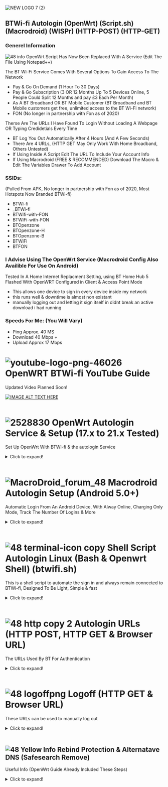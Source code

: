 ![NEW LOGO 7 (2)](https://user-images.githubusercontent.com/11254983/164937155-679db244-df83-4aa6-a6f2-9a3fee0dfad7.png)<br/> 
## BTWi-fi Autologin (OpenWrt) (Script.sh) (Macrodroid) (WISPr) (HTTP-POST) (HTTP-GET)

### Generel Information<br/>
![48 info](https://user-images.githubusercontent.com/11254983/166980034-691be097-a101-43bb-b44e-646f04299b87.png) OpenWrt Script Has Now Been Replaced With A Service (Edit The File Using Notepad++)
</br>

The BT Wi-Fi Service Comes With Several Options To Gain Access To The Network<br/>
- Pay & Go On Demand (1 Hour To 30 Days)
- Pay & Go Subscription (3 OR 12 Months Up To 5 Devices Online, 5 People Could Split 12 Months and pay £3 Each Per Month)
- As A BT Broadband OR BT Mobile Customer (BT Broadband and BT Mobile customers get free, unlimited access to the BT Wi-Fi network)
- FON (No longer in partnership with Fon as of 2020)

Therse Are The URLs I Have Found To Login Without Loading A Webpage OR Typing Credidetials Every Time<br/>
- BT Log You Out Automatically After 4 Hours (And A Few Seconds)
- There Are 4 URLs, (HTTP GET May Only Work With Home Broadband, Others Untested) <br/> 
- If Using Inside A Script Edit The URL To Include Your Account Info<br/> 
- If Using Macrodroid (FREE & RECOMMENDED) Download The Macro & Edit The Variables Drawer To Add Account<br/>
### SSIDs:
(Pulled From APK, No longer in partnership with Fon as of 2020, Most Hotspots Now Branded BTWi-fi)

- BTWi-fi 
- _BTWi-fi 
- BTWifi-with-FON
- BTWiFi-with-FON
- BTOpenzone
- BTOpenzone-H
- BTOpenzone-B
- BTWiFi 
- BTFON

### I Advise Using The OpenWrt Service (Macrodroid Config Also Availible For Use On Android) <br/>

Tested In A Home Internet Replacment Setting, using BT Home Hub 5 Flashed With OpenWRT Configured in Client & Access Point Mode <br/>
- This allows one device to sign in every device inside my network <br/>
- this runs well & downtime is almost non existant <br/>
- manually logging out and letting it sign itself in didnt break an active download i had running

### Speeds For Me: (You Will Vary) <br/>

- Ping Approx. 40 MS<br/>
- Download 40 Mbps +<br/>
- Upload Approx 17 Mbps<br/>

# ![youtube-logo-png-46026](https://user-images.githubusercontent.com/11254983/164994883-0a78494e-ae24-4eee-bdbe-a165a7c7d890.png) OpenWRT BTWi-fi YouTube Guide<br/>
Updated Video Planned Soon!

[![IMAGE ALT TEXT HERE](https://img.youtube.com/vi/z7pTcrwUQkU/0.jpg)](https://www.youtube.com/watch?v=z7pTcrwUQkU)
<br/>
<br/>


 # ![2528830](https://user-images.githubusercontent.com/11254983/164993973-1b534096-84a8-4785-bf39-ea177eea4274.png) OpenWrt Autologin Service & Setup (17.x to 21.x Tested)<br/>
Set Up OpenWrt With BTWi-fi & the autologin Service
 
  <details>
  <summary>Click to expand!</summary>
 
### OpenWrt Autologin Service
```
#!/bin/sh /etc/rc.common

##############- BTWi-fi Openwrt Autologin Service -##############
##############-- By: Aidan Macgregor (May 2022) --###############
# https://github.com/aidanmacgregor/BT_Wi-Fi_Autologin_MACRODROID-WISPr-HTTP_POST-HTTP_GET-OpenWRT
# (Tested On LEDE 17.01.7, OpenWrt 19.07.10 & 21.02.3)

############### INFO ###############

#### OpenWrt Install This Required Package:
# 	libustream-mbedtls
# (libustream-mbedtls Not Needed On OpenWRT 21.X as Wolf SSL included)

#### Copy This File To /etc/init.d/
# 	Use WinSCP To Tranfer File & Give 755 (Execute) permissions
# (If No Permissions You Get Error "Failed to execute "/etc/init.d/BTWi-fi_Autologin_Service start")

#### Manual Run & Stop (Stopping Also Signs The Account Out)
# 	Click Start/Stop on the service in LUCI (System > Startup)

#### Automatically Start On Boot
#	Enable the service in LUCI (System > Startup)

#### In The SETTINGS Section Choose Your Account Type & Add Email & Password
# (Reccomend Open This File With Notepad++)

#### Account Type:
# 	1 = BT Home Broadband
# 	2 = BT Buisness Broadband
# 	3 = BT Wi-Fi Account

###############- SETTINGS -###############

ACCOUNTTYPE=1
USERNAME=
PASSWORD=

###############- OPTIONAL -###############

PINGDNS=8.8.8.8
PING2URL=www.google.com
LOGPATH=/BTWi-fi_Autologin_Service_LOG.txt

##########################################
#####---- DO NOT EDIT BELOW HERE ----#####
##########################################

START=99
STOP=1
PIDFILE=/var/run/btwifi.pid

btwifi_loop(){
while true
do
if [[ "92" -ge "92" ]]; then
	echo "$(tail -92 $LOGPATH)" > $LOGPATH
fi
	if ! ping -c 1 -W 1 $PINGDNS 2>/dev/null >/dev/null	 
	then
		logger -t BTWi-fi_Autologin_Service "Ping 1 DNS Fail"
		echo "$(date) Ping 1 DNS Fail" >> $LOGPATH
		if ! ping -c 1 -W 1 $PING2URL 2>/dev/null >/dev/null			 
		then
			logger -t BTWi-fi_Autologin_Service "Ping 2 URL Fail"
			echo "$(date) Ping 1 DNS Fail" >> $LOGPATH
			if [ "$ACCOUNTTYPE" = "1" ]
			then
				logger -t BTWi-fi_Autologin_Service "$(date) Offline, attempting login URL 1 (BT Home Broadband Account)"
				echo "$(date) Offline, attempting login URL 1 (BT Home Broadband Account)" >> $LOGPATH
				wget -T 2 -O /dev/null --post-data "username=$USERNAME&password=$PASSWORD" 'https://192.168.23.21:8443/tbbLogon'
			elif [ "$ACCOUNTTYPE" = "2" ]
			then
				logger -t BTWi-fi_Autologin_Service "$(date) Offline, attempting login URL 2 (BT Buisness Broadband Account)"
				echo "$(date) Offline, attempting login URL 2 (BT Buisness Broadband Account)" >> $LOGPATH
				wget -T 2 -O /dev/null --post-data "username=$USERNAME&password=$PASSWORD" 'https://192.168.23.21:8443/ante?partnerNetwork=btb'
			elif [ "$ACCOUNTTYPE" = "3" ]
			then
				logger -t BTWi-fi_Autologin_Service "$(date) Offline, attempting login URL 3 (BT Wi-Fi Account)"
				echo "$(date) Offline, attempting login URL 3 (BT Wi-Fi Account)" >> $LOGPATH
				wget -T 2 -O /dev/null --post-data "username=$USERNAME&password=$PASSWORD" 'https://192.168.23.21:8443/ante'
			fi
		fi
	fi
sleep 1
done
}

start() {
	logger -t BTWi-fi_Autologin_Service "$(date) BTWi-fi Autologin Service Started"
	echo "$(date) BTWi-fi Autologin Service Started" >> $LOGPATH
	[ -f $PIDFILE ] && [ ! -d /proc/`cat $PIDFILE` ] && rm $PIDFILE
	[ -f $PIDFILE ] && exit 1
	btwifi_loop &
	echo -n $! > $PIDFILE
}

stop() {
	kill `cat $PIDFILE`
	rm $PIDFILE
	wget -T 2 -O /dev/null 'https://192.168.23.21:8443/accountLogoff/home?confirmed=true'
	logger -t BTWi-fi_Autologin_Service "$(date) BTWi-fi Autologin Service Stopped Manually (Or Reboot)"
	echo "$(date) BTWi-fi Autologin Service Stopped Manually (Or Reboot)" >> $LOGPATH
}
```
	
### OpenWrt Config

 <details>
  <summary>Click to expand!</summary>
  
  <br/>
  
### System - Administration (Set Password)<br/>
  Set Up Your Router Admin Password<br/>
<br/>
  ![1 - System - Administration (Set Password)](https://user-images.githubusercontent.com/11254983/166240566-d8d4fc01-ef00-479c-8592-e3845ebe96a6.JPG)
  
 <br/>
  
### Network - Wireless (delete WiFi)<br/>
Delete The Default Wireless Networks<br/>
<br/>
  ![2 - Network - Wireless (delete WiFi)](https://user-images.githubusercontent.com/11254983/166240817-9a8fb916-d3fd-4791-b4cb-dd2ae2649272.JPG)

  <br/>
  
### Network - Wireless (Connect BT WiFi)<br/>
Choose Your Wifi Radio & Choose Scan (2.4Ghz BGN Reccomended)<br/>
<br/>
![3 - Network - Wireless (Connect BT WiFi)](https://user-images.githubusercontent.com/11254983/166240933-f0e76120-650b-4d0f-9fd7-6407fe92e5d2.JPG)

  <br/>
  
### Network - Wireless (inactivity & Low ACK)<br/>
Set These Settings Like So In Advanced Tab<br/>
<br/>
  ![4  - Network - Wireless (inactivity   Low ACK)](https://user-images.githubusercontent.com/11254983/166241142-6537767b-f52a-49e4-959b-6837102b9b61.JPG)
  
  <br/>
  
### Network - Wireless (Create An Access Point)<br/>
Create Your Interal Wi-Fi Network (Dont Forget To Add Password)<br/>
<br/>
  ![4 1 - Network - Wireless (Create An Access Point)](https://user-images.githubusercontent.com/11254983/166241248-638a4873-0d93-4a99-bda9-f2a0ff2080ae.JPG)
  
  <br/>
  
### Network - Interface (delete wan & wan6)<br/>
Delete The Unused WAN Interfaces<br/>
<br/>
  ![5 - Network - Interface (delete wan   wan6)](https://user-images.githubusercontent.com/11254983/166241334-f505c56f-23db-4e25-9941-55cffcd3bc47.JPG)
  
  <br/>
  
### Network - Interface - LAN - Edit (Use custom DNS servers)<br/>
Add Custom DNS Servers<br/>
<br/>
  ![6 - Network - Interface - LAN - Edit (Use custom DNS servers)](https://user-images.githubusercontent.com/11254983/166241402-27dc1998-64c3-41da-a3c0-390827530e47.JPG)
  
  <br/>
  
### Network - Interface - LAN - Edit - DHCP Server - Advanced Settings- (DHCP-options)<br/>
Add Custom DNS Servers<br/>
	 
<br/>
	 
  ![7 - Network - Interface - LAN - Edit - DHCP Server - Advanced Settings- (DHCP-options)](https://user-images.githubusercontent.com/11254983/166241561-665686c0-3435-4bc8-9f2e-2a3fe3b5cfcd.JPG)
  
  <br/>
  
### Network - DHCP & DNS (disable rebind protection)<br/>
(Needed To Load The Login Page & Download The Packages)<br/>
	 
	 <br/>
	 
  ![8 - Network - DHCP   DNS (disable rebind protection)](https://user-images.githubusercontent.com/11254983/166241698-471e5593-043a-4ffe-9f3a-7e6ad959831b.JPG)
  
  <br/>
  
### Login Manually<br/>
Load a webpage & Log in Normally<br/>
	 
	 <br/>
	 
  ![9 - Login Manually](https://user-images.githubusercontent.com/11254983/166241894-2aa59758-a5bb-4863-a13c-a2874aca56d1.JPG)
  
  <br/>
  
### System - Software (install libustream-mbedtls)<br/>
Install The Following Package<br/>
	 
	 <br/>
	 
  ![10 - System - Software](https://user-images.githubusercontent.com/11254983/166242079-36c6912e-d3cc-489d-a03e-3652604631aa.JPG)
  
  <br/>
  
### Add Account Details to the Script<br/>
You Need To Add Your Account Details & Choose Account Type<br/>
	 <br/>
  ![12 - Add Account Details to SH](https://user-images.githubusercontent.com/11254983/166242263-c55bd6ba-1414-4332-bc85-b356d2bf17aa.JPG)
  
  <br/>
  
### Copy Service File To /etc/init.d (Use WinSCP to transfer)<br/>
Use WinSPC To Transfer Files To The Router<br/>
	 <br/>
![13 - Copy sh To sbin](https://user-images.githubusercontent.com/11254983/167023631-866f98ca-c8d1-4de3-9588-501f490112ee.png)

  <br/> 

### Set Permissions (755)<br/>
Use WinSCP, File Properties<br/>
	 <br/>
  ![14 - Set Permissions (755)](https://user-images.githubusercontent.com/11254983/167023685-e716341a-fc03-4faf-8417-43e2d13e9d0b.png)
  
  <br/>
  
### System - Startup <br/>
This Makes The Script Run When The Router Boots Up<br/>
	 <br/>
  ![15 - System - Startup - Enable on boot](https://user-images.githubusercontent.com/11254983/167023774-c3b781d3-0018-4023-9691-e4b780e5f583.png)

  <br/>
  
### Network - DHCP & DNS (enable rebind protection)<br/>
To Help Remove Google Safe Search<br/>
	 <br/>
  ![16 - Network - DHCP   DNS (enable rebind protection)](https://user-images.githubusercontent.com/11254983/166242694-f7b918ad-f751-4473-b396-63a526b30d0f.JPG)
  
  <br/>

  
</details>
</details>

 <br/>
 
 # ![MacroDroid_forum_48](https://user-images.githubusercontent.com/11254983/164982041-be7d0dd7-5c9a-4b24-a5a4-4e8f82a17bc5.png) Macrodroid Autologin Setup (Android 5.0+)<br/>
Automatic Login From An Android Device, With Alway Online, Charging Only Mode, Track The Number Of Logins & More

<details>
  <summary>Click to expand!</summary>

### Template Availible In The Macrodroid Template Store!
<br/>
Download From Macrodroid Templates!<br/>
<br/>

![Screenshot_20220502-194637_MacroDroid](https://user-images.githubusercontent.com/11254983/166310061-5c8bb11f-a9ec-429a-aa6c-8796fb5f5a72.jpg)
 <br/>

  
### Variables Tab (Edit Settings & Add Account Here)
<details>
  <summary>Click to expand!</summary>

<br/>
Settings & Information Here<br/>
<br/>
	  
![3  Screenshot_20220415-230400_MacroDroid_copy_640x1422](https://user-images.githubusercontent.com/11254983/163649231-921d6e70-86e0-46d0-8064-635d2b450ab8.png) <br/>

 </details>

### Main Macro
<details>
  <summary>Click to expand!</summary>
<br/>
Macro Structure<br/>
<br/>
	
![Screenshot_20220502-190512_MacroDroid](https://user-images.githubusercontent.com/11254983/166310114-93b22ec4-a938-4d44-bcac-19ca1ae5f7ff.jpg)
  
<br/>

   </details>
   </details> 
 <br/>

# ![48 terminal-icon copy](https://user-images.githubusercontent.com/11254983/164985283-235c64c3-415e-4cb1-8ce9-8967c23add8e.png) Shell Script Autologin Linux (Bash & Openwrt Shell) (btwifi.sh)

This is a shell script to automate the sign in and always remain connected to BTWi-fi, Designed To Be Light, Simple & fast

<details>
  <summary>Click to expand!</summary>
  <br/>
 
 ### BTWi-fi Shell Script
[DOWNLOAD SCRIPT](https://github.com/aidanmacgregor/BT_Wi-Fi_Autologin_MACRODROID-WISPr-HTTP_POST-HTTP_GET-OpenWRT/blob/974fd6173b00c1a89c223cf41324b0b09de448da/btwifi.sh) (btwifi.sh)


 </details>

 <br/>

# ![48 http copy 2](https://user-images.githubusercontent.com/11254983/164985125-01ad4452-6b6a-42e7-94d5-a04020e1ded5.png) Autologin URLs (HTTP POST, HTTP GET & Browser URL) <br/>
The URLs Used By BT For Authentication

<details>
  <summary>Click to expand!</summary>
  
## HTTP POST
HTTP POST URLs, These Should Work With All Account Types
<details>
  <summary>Click to expand!</summary>

### ![48 green icon](https://user-images.githubusercontent.com/11254983/164984530-03352fa6-2b61-427a-b92c-911b60fee1bb.png) Secure HTTP POST (With SSL Certificate) <br/>
(Normal Login, Does NOT Work With Other DNS Settings EG. Google DNS)<br/>

- BT Home Broadband:<br/>
wget -O /dev/null --post-data "username=USERNAME@btinternet.com&password=PASSWORD" https://www.btwifi.com:8443/tbbLogon<br/>
<br/>
  
- BT Wi-Fi (Pay & Go):<br/>
wget -O /dev/null --post-data "username=USERNAME@btinternet.com&password=PASSWORD" https://www.btwifi.com:8443/ante<br/>
<br/>
  
- BT Buisness Broadband:<br/>
wget -O /dev/null --post-data "username=USERNAME@btinternet.com&password=PASSWORD" https://www.btwifi.com:8443/ante?partnerNetwork=btb <br/>

### ![48 red icon](https://user-images.githubusercontent.com/11254983/164984548-c5ebaa6f-e76a-4752-8700-ed836cc31165.png) Insecure HTTP POST (Must Allow Any Certificate) <br/>
(SSL Error, Works With Other DNS Settings EG. Google DNS)
  
- BT Home Broadband:<br/>
wget -O /dev/null --post-data "username=USERNAME@btinternet.com&password=PASSWORD" https://192.168.23.21:8443/tbbLogon <br/>
<br/>
  
- BT Wi-Fi (Pay & Go):<br/>
wget -O /dev/null --post-data "username=USERNAME@btinternet.com&password=PASSWORD" https://192.168.23.21:8443/ante <br/>
<br/>
  
- BT Buisness Broadband:<br/>
wget -O /dev/null --post-data "username=USERNAME@btinternet.com&password=PASSWORD" https://192.168.23.21:8443/ante?partnerNetwork=btb <br/>

</details>

<br/>

## HTTP GET (Browser URL bar)
HTTP GET URLs, This Has Been Tested With Home Broadband Accounts, Others Unknown
<details>
  <summary>Click to expand!</summary>

### ![48 green icon](https://user-images.githubusercontent.com/11254983/164993018-7814c4d6-baee-4602-aae1-a9def39702cd.png) Secure HTTP GET (With SSL Certificate)<br/>
(Normal Login, Does NOT Work With Other DNS Settings EG. Google DNS) <br/>

https://www.btwifi.com:8443/wbacOpen?username=USERNAME@btinternet.com&password=PASSWORD

### ![48 red icon](https://user-images.githubusercontent.com/11254983/164984548-c5ebaa6f-e76a-4752-8700-ed836cc31165.png) Insecure HTTP GET (Must Allow Any Certificate)<br/>
(SSL Error in Browser, Works With Other DNS Settings EG. Google DNS) <br/>

https://192.168.23.21:8443/wbacOpen?username=USERNAME@btinternet.com&password=PASSWORD
 
  </details>
</details>

 <br/>

# ![48 logoffpng](https://user-images.githubusercontent.com/11254983/164995694-4273493d-8bb6-4df4-91b4-ba90b926ce6c.png) Logoff (HTTP GET & Browser URL) <br/>
These URLs can be used to manually log out

<details>
  <summary>Click to expand!</summary>

### ![48 green icon](https://user-images.githubusercontent.com/11254983/164993018-7814c4d6-baee-4602-aae1-a9def39702cd.png) Secure Page <br/>
(Normal Logoff, Does NOT Work With Other DNS Settings EG. Google DNS) <br/>

https://www.btwifi.com:8443/accountLogoff/home?confirmed=true

### ![48 red icon](https://user-images.githubusercontent.com/11254983/164984548-c5ebaa6f-e76a-4752-8700-ed836cc31165.png) Insecure <br/>
(SSL Error in Browser, Work With Other DNS Settings EG. Google DNS) <br/>

https://192.168.23.21:8443/accountLogoff/home?confirmed=true

</details>

 <br/>
  
 ## ![48 Yellow Info](https://user-images.githubusercontent.com/11254983/164985697-861a5a64-e88a-4279-a317-13859676e50e.png) Rebind Protection & Alternatave DNS (Safesearch Remove)
 Useful Info (OpenWrt Guide Already Included These Steps)
 
 <details>
  <summary>Click to expand!</summary>

<br/>

- Rebind Protection Needs To Be "OFF" To Load The Login Page Using Browser "btwifi.com:8443"
- To Use Rebind Protection "ON" (OpenWrt Default) Use The Insecure URLs (Cert Warning) "192.168.23.21:8443"
- "Use Custom DNS Servers" Affects Android (Wi-Fi) Automatically Geting Google DNS Via DHCP
- "DHCP-Options" Affects Windows (Ethernet) Automatically Geting Google DNS Via DHCP
  
<br/>
Im Using Google DNS on the internal network To Remove Forced Google Safe Search<br/>
<br/>

- Chose Network > Interfaces From The Menu
- EDIT the LAN Interface<br/>
 
 ![lan](https://user-images.githubusercontent.com/11254983/164999146-b1a85ec5-9752-4e56-ab6c-ceb4c969327b.JPG)

- Find "Use custom DNS servers" Add<br/>
8.8.8.8 & 8.8.4.4<br/>
  
![DHCP GEN](https://user-images.githubusercontent.com/11254983/164999416-b8b8ca43-272d-47a3-a106-2e3165c0fdad.JPG)

- Open DHCP Server Tab, Advanced
  
![DHCP ADV BAR](https://user-images.githubusercontent.com/11254983/164999274-0c193757-6404-47ff-8b74-9e555c0dc326.JPG)
  
 - Under DHCP-Options ADD<br/>
6,8.8.8.8,8.8.4.4<br/>
 
 ![DHCP ADV](https://user-images.githubusercontent.com/11254983/164999225-05066ac7-f35a-4ea2-9b5f-5c237458e56a.JPG)

</details>

 <br/>
